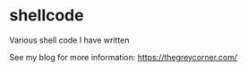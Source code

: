shellcode
=========

Various shell code I have written

See my blog for more information: https://thegreycorner.com/
